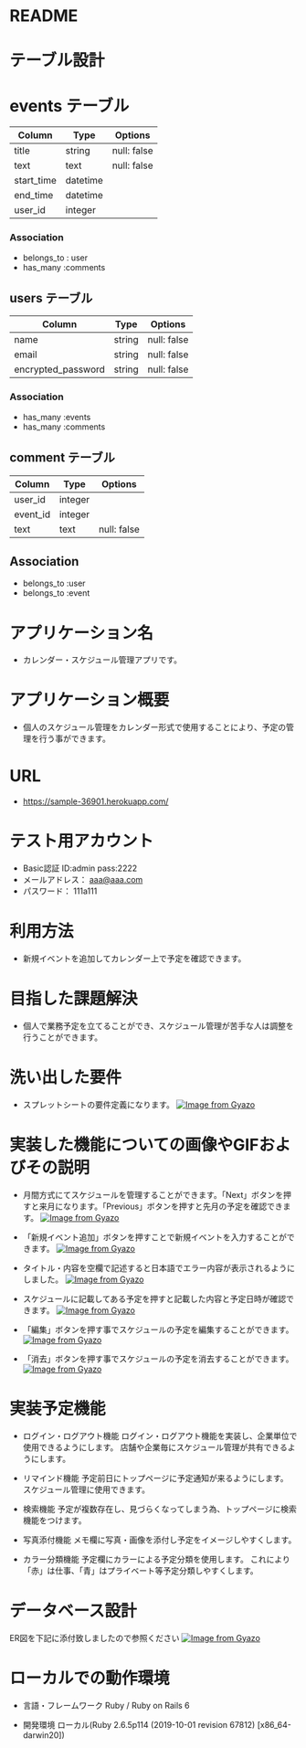 # README

# テーブル設計

# events テーブル
| Column              | Type       | Options                   |
| ------------------- | ---------- | --------------------------|
| title               | string     | null: false               |
| text                | text       | null: false               |
| start_time          | datetime   |                           |
| end_time            | datetime   |                           |
| user_id             | integer    |                           |

### Association
- belongs_to : user
- has_many :comments

## users テーブル
| Column                 | Type       | Options                        |
| ---------------------- | ---------- | ------------------------------ |
| name                   | string     | null: false                    |
| email                  | string     | null: false                    |
| encrypted_password     | string     | null: false                    |

### Association
- has_many :events
- has_many :comments

## comment テーブル
| Column                 | Type       | Options                        |
| ---------------------- | ---------- | ------------------------------ |
| user_id                | integer    |                                |
| event_id               | integer    |                                |
| text                   | text       | null: false                    |

## Association
- belongs_to :user
- belongs_to :event


# アプリケーション名
- カレンダー・スケジュール管理アプリです。


# アプリケーション概要
- 個人のスケジュール管理をカレンダー形式で使用することにより、予定の管理を行う事ができます。


# URL
-  https://sample-36901.herokuapp.com/


# テスト用アカウント
- Basic認証 ID:admin pass:2222
- メールアドレス： aaa@aaa.com
- パスワード： 111a111


# 利用方法
- 新規イベントを追加してカレンダー上で予定を確認できます。


# 目指した課題解決
- 個人で業務予定を立てることができ、スケジュール管理が苦手な人は調整を行うことができます。


# 洗い出した要件
- スプレットシートの要件定義になります。
  [![Image from Gyazo](https://i.gyazo.com/e7a3f042c744a18ad6e13593ed4dc2a6.png)](https://gyazo.com/e7a3f042c744a18ad6e13593ed4dc2a6)


# 実装した機能についての画像やGIFおよびその説明
- 月間方式にてスケジュールを管理することができます。「Next」ボタンを押すと来月になります。「Previous」ボタンを押すと先月の予定を確認できます。
[![Image from Gyazo](https://i.gyazo.com/866cabbfe0c18748cfab456ba94a22e9.gif)](https://gyazo.com/866cabbfe0c18748cfab456ba94a22e9)

- 「新規イベント追加」ボタンを押すことで新規イベントを入力することができます。
  [![Image from Gyazo](https://i.gyazo.com/4c373c61c9d85c221f7f96f93b9beb54.gif)](https://gyazo.com/4c373c61c9d85c221f7f96f93b9beb54)

- タイトル・内容を空欄で記述すると日本語でエラー内容が表示されるようにしました。
  [![Image from Gyazo](https://i.gyazo.com/a64fae9eece43025b501f1686dce816f.gif)](https://gyazo.com/a64fae9eece43025b501f1686dce816f)

- スケジュールに記載してある予定を押すと記載した内容と予定日時が確認できます。
  [![Image from Gyazo](https://i.gyazo.com/dce9013b1b2e3544a3611f68a07ab8a0.gif)](https://gyazo.com/dce9013b1b2e3544a3611f68a07ab8a0)

- 「編集」ボタンを押す事でスケジュールの予定を編集することができます。
  [![Image from Gyazo](https://i.gyazo.com/2bc3de6ade16745624d0b5f92515065c.gif)](https://gyazo.com/2bc3de6ade16745624d0b5f92515065c)

- 「消去」ボタンを押す事でスケジュールの予定を消去することができます。
  [![Image from Gyazo](https://i.gyazo.com/bf9d36be34774cf042d26e0fb7576097.gif)](https://gyazo.com/bf9d36be34774cf042d26e0fb7576097)


# 実装予定機能
- ログイン・ログアウト機能
ログイン・ログアウト機能を実装し、企業単位で使用できるようにします。
店舗や企業毎にスケジュール管理が共有できるようにします。

- リマインド機能
予定前日にトップページに予定通知が来るようにします。
スケジュール管理に使用できます。

- 検索機能
予定が複数存在し、見づらくなってしまう為、トップページに検索機能をつけます。

- 写真添付機能
メモ欄に写真・画像を添付し予定をイメージしやすくします。

- カラー分類機能
予定欄にカラーによる予定分類を使用します。
これにより「赤」は仕事、「青」はプライベート等予定分類しやすくします。

# データベース設計
ER図を下記に添付致しましたので参照ください
[![Image from Gyazo](https://i.gyazo.com/f6ac9b0c532cf4d2c87f9dd02cd14e17.png)](https://gyazo.com/f6ac9b0c532cf4d2c87f9dd02cd14e17)

# ローカルでの動作環境
- 言語・フレームワーク
Ruby / Ruby on Rails 6

- 開発環境
ローカル(Ruby 2.6.5p114 (2019-10-01 revision 67812) [x86_64-darwin20])



